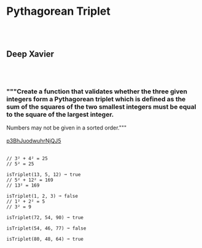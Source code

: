 # Pythagorean Triplet
<br><br>
## Deep Xavier
<br><br>
### """Create a function that validates whether the three given integers form a Pythagorean triplet which is defined as the sum of the squares of the two smallest integers must be equal to the square of the largest integer.
Numbers may not be given in a sorted order."""
<br><br>
[p3BhJuodwuhrNjQJ5](https://edabit.com/challenge/p3BhJuodwuhrNjQJ5)
<br><br>
```isTriplet(3, 4, 5) ➞ true
// 3² + 4² = 25
// 5² = 25

isTriplet(13, 5, 12) ➞ true
// 5² + 12² = 169
// 13² = 169

isTriplet(1, 2, 3) ➞ false
// 1² + 2² = 5
// 3² = 9

isTriplet(72, 54, 90) ➞ true

isTriplet(54, 46, 77) ➞ false

isTriplet(80, 48, 64) ➞ true
```

<br><br>
